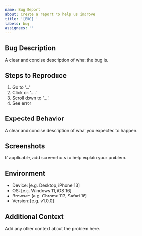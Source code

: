 ```yaml
---
name: Bug Report
about: Create a report to help us improve
title: '[BUG] '
labels: bug
assignees: ''
---
```


## Bug Description
A clear and concise description of what the bug is.

## Steps to Reproduce
1. Go to '...'
2. Click on '....'
3. Scroll down to '....'
4. See error

## Expected Behavior
A clear and concise description of what you expected to happen.

## Screenshots
If applicable, add screenshots to help explain your problem.

## Environment
- Device: [e.g. Desktop, iPhone 13]
- OS: [e.g. Windows 11, iOS 16]
- Browser: [e.g. Chrome 112, Safari 16]
- Version: [e.g. v1.0.0]

## Additional Context
Add any other context about the problem here.
